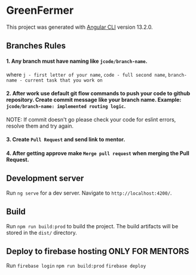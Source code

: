 # GreenFermer

This project was generated with [Angular CLI](https://github.com/angular/angular-cli) version 13.2.0.

## Branches Rules

#### 1. Any branch must have naming like `jcode/branch-name`.
where `j - first letter of your name`, `code - full second name`, `branch-name - current task that you work on`

#### 2. After work use default git flow commands to push your code to github repository. Create commit message like your branch name. Example: `jcode/branch-name: implemented routing logic`.
NOTE: If commit doesn't go please check your code for eslint errors, resolve them and try again.

#### 3. Create `Pull Request` and send link to mentor.

#### 4. After getting approve make `Merge pull request` when merging the Pull Request.

## Development server

Run `ng serve` for a dev server. Navigate to `http://localhost:4200/`.

## Build

Run `npm run build:prod` to build the project. The build artifacts will be stored in the `dist/` directory.

## Deploy to firebase hosting ONLY FOR MENTORS
Run `firebase login`
    `npm run build:prod`
    `firebase deploy`
